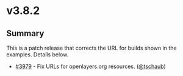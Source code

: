 # v3.8.2

## Summary

This is a patch release that corrects the URL for builds shown in the examples.  Details below.

 * [#3979](https://github.com/openlayers/ol3/pull/3979) - Fix URLs for openlayers.org resources. ([@tschaub](https://github.com/tschaub))
